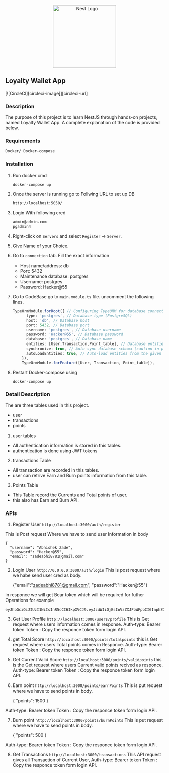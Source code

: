 
<p align="center">
  <a href="http://nestjs.com/" target="blank"><img src="https://nestjs.com/img/logo-small.svg" width="200" alt="Nest Logo" /></a>
</p>

## Loyalty Wallet App

[![CircleCI][circleci-image]][circleci-url]

### Description

The purpose of this project is to learn NestJS through hands-on projects, named Loyalty Wallet App. A complete explanation of the code is provided below.

### Requirements

```bash
Docker/ Docker-compose
```

### Installation

1. Run docker cmd

    ```bash
    docker-compose up
    ```

2. Once the server is running go to Follwing URL to set up DB

    ```bash
    http://localhost:5050/
    ```

3. Login With following cred

    ```bash
    admin@admin.com
    pgadmin4
    ```

4. Right-click on `Servers` and select `Register` -> `Server`.
5. Give Name of your Choice.
6. Go to `connection` tab. Fill the exact information
    - Host name/address: db
    - Port: 5432
    - Maintenance database: postgres
    - Username: postgres
    - Password: Hacker@55

7. Go to CodeBase go to `main.module.ts` file. uncomment the following lines.

    ```typescript
    TypeOrmModule.forRoot({ // Configuring TypeORM for database connection
          type: 'postgres', // Database type (PostgreSQL)
          host: 'db', // Database host
          port: 5432, // Database port
          username: 'postgres', // Database username
          password: 'Hacker@55', // Database password
          database: 'postgres', // Database name
          entities: [User,Transaction,Point_table], // Database entities (e.g., User entity)
          synchronize: true, // Auto-sync database schema (caution in production)
          autoLoadEntities: true, // Auto-load entities from the given directories
        }),
        TypeOrmModule.forFeature([User, Transaction, Point_table]),
    ```

8. Restart Docker-compose using

    ```bash
    docker-compose up
    ```

### Detail Description

The are three tables used in this project. 
- user
- transactions
- points

1. user tables
- All authentication information is stored in this tables.
- authentication is done using JWT tokens

2. transactions Table
- All transaction are recorded in this tables.
- user can retrive Earn and Burn points information from this table.

3. Points Table
- This Table record the Currents and Total points of user.
- this also has Earn and Burn API.

### APIs

1. Register User ` http://localhost:3000/auth/register `

This is Post request Where we have to send user Information in body


    {
      "username": "Abhishek Zade",
      "password": "Hacker@55",
      "email": "zadeabhi8781@gmail.com"
    }


2. Login User ` http://0.0.0.0:3000/auth/login ` 
This is post request where we habe send user cred as body.


    {"email":"zadeabhi8781@gmail.com", "password":"Hacker@55"}


in responce we will get Bear token which will be required for futher Operations
for example


    eyJhbGciOiJIUzI1NiIsInR5cCI6IkpXVCJ9.eyJzdWIiOjEsInVzZXJFbWFpbCI6InphZGVhYmhpODc4MUBnbWFpbC5jb20iLCJpYXQiOjE3MDQ4OTI3NzIsImV4cCI6MTcwNDg5MzA3Mn0.gMrcgCZrPfiEVyLcPnc5........................


3. Get User Profile ` http://localhost:3000/users/profile `
This is Get request where users information comes in response.
Auth-type: Bearer token
Token : Copy the responce token form login API.

4. get Total Score ` http://localhost:3000/points/totalpoints `
this is Get request where users Total points comes in Responce.
Auth-type: Bearer token
Token : Copy the responce token form login API.

5. Get Current Valid Score ` http://localhost:3000/points/validpoints `
this is the Get request where users Current valid points recived as responce.
Auth-type: Bearer token
Token : Copy the responce token form login API.

6. Earn point ` http://localhost:3000/points/earnPoints `
This is put request where we have to send points in body.


    {
      "points": 1500
    }


Auth-type: Bearer token
Token : Copy the responce token form login API.

7. Burn point ` http://localhost:3000/points/burnPoints `
This is put request where we have to send points in body.


    {
      "points": 500
    }



Auth-type: Bearer token
Token : Copy the responce token form login API.

8. Get Transactions ` http://localhost:3000/transactions `
This API request gives all Transaction of Current User,
Auth-type: Bearer token
Token : Copy the responce token form login API.